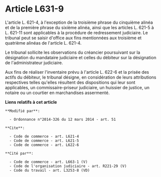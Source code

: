 # Article L631-9

L'article L. 621-4, à l'exception de la troisième phrase du cinquième alinéa et de la première phrase du sixième alinéa,
ainsi que les articles L. 621-5 à L. 621-11 sont applicables à la procédure de redressement judiciaire. Le tribunal peut se
saisir d'office aux fins mentionnées aux troisième et quatrième alinéas de l'article L. 621-4. 

Le tribunal sollicite les observations du créancier poursuivant sur la désignation du mandataire judiciaire et celles du
débiteur sur la désignation de l'administrateur judiciaire.

Aux fins de réaliser l'inventaire prévu à l'article L. 622-6 et la prisée des actifs du débiteur, le tribunal désigne, en
considération de leurs attributions respectives telles qu'elles résultent des dispositions qui leur sont applicables, un
commissaire-priseur judiciaire, un huissier de justice, un notaire ou un courtier en marchandises assermenté.

**Liens relatifs à cet article**

	**Modifié par**:

	  - Ordonnance n°2014-326 du 12 mars 2014 - art. 51

	**Cite**:

	  - Code de commerce - art. L621-4
	  - Code de commerce - art. L621-5
	  - Code de commerce - art. L622-6

	**Cité par**:

	  - Code de commerce - art. L663-1 (V)
	  - Code de l'organisation judiciaire - art. R221-29 (V)
	  - Code du travail - art. L3253-8 (VD)
